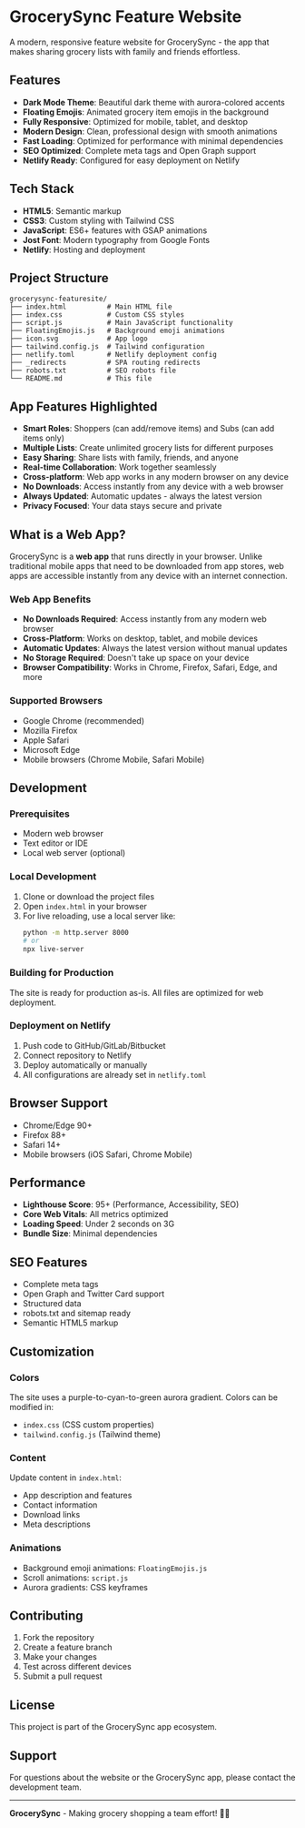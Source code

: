 # GrocerySync Feature Website

A modern, responsive feature website for GrocerySync - the app that makes sharing grocery lists with family and friends effortless.

## Features

- **Dark Mode Theme**: Beautiful dark theme with aurora-colored accents
- **Floating Emojis**: Animated grocery item emojis in the background
- **Fully Responsive**: Optimized for mobile, tablet, and desktop
- **Modern Design**: Clean, professional design with smooth animations
- **Fast Loading**: Optimized for performance with minimal dependencies
- **SEO Optimized**: Complete meta tags and Open Graph support
- **Netlify Ready**: Configured for easy deployment on Netlify

## Tech Stack

- **HTML5**: Semantic markup
- **CSS3**: Custom styling with Tailwind CSS
- **JavaScript**: ES6+ features with GSAP animations
- **Jost Font**: Modern typography from Google Fonts
- **Netlify**: Hosting and deployment

## Project Structure

```
grocerysync-featuresite/
├── index.html          # Main HTML file
├── index.css           # Custom CSS styles
├── script.js           # Main JavaScript functionality
├── FloatingEmojis.js   # Background emoji animations
├── icon.svg            # App logo
├── tailwind.config.js  # Tailwind configuration
├── netlify.toml        # Netlify deployment config
├── _redirects          # SPA routing redirects
├── robots.txt          # SEO robots file
└── README.md           # This file
```

## App Features Highlighted

- **Smart Roles**: Shoppers (can add/remove items) and Subs (can add items only)
- **Multiple Lists**: Create unlimited grocery lists for different purposes
- **Easy Sharing**: Share lists with family, friends, and anyone
- **Real-time Collaboration**: Work together seamlessly
- **Cross-platform**: Web app works in any modern browser on any device
- **No Downloads**: Access instantly from any device with a web browser
- **Always Updated**: Automatic updates - always the latest version
- **Privacy Focused**: Your data stays secure and private

## What is a Web App?

GrocerySync is a **web app** that runs directly in your browser. Unlike traditional mobile apps that need to be downloaded from app stores, web apps are accessible instantly from any device with an internet connection.

### Web App Benefits
- **No Downloads Required**: Access instantly from any modern web browser
- **Cross-Platform**: Works on desktop, tablet, and mobile devices
- **Automatic Updates**: Always the latest version without manual updates
- **No Storage Required**: Doesn't take up space on your device
- **Browser Compatibility**: Works in Chrome, Firefox, Safari, Edge, and more

### Supported Browsers
- Google Chrome (recommended)
- Mozilla Firefox
- Apple Safari
- Microsoft Edge
- Mobile browsers (Chrome Mobile, Safari Mobile)

## Development

### Prerequisites

- Modern web browser
- Text editor or IDE
- Local web server (optional)

### Local Development

1. Clone or download the project files
2. Open `index.html` in your browser
3. For live reloading, use a local server like:
   ```bash
   python -m http.server 8000
   # or
   npx live-server
   ```

### Building for Production

The site is ready for production as-is. All files are optimized for web deployment.

### Deployment on Netlify

1. Push code to GitHub/GitLab/Bitbucket
2. Connect repository to Netlify
3. Deploy automatically or manually
4. All configurations are already set in `netlify.toml`

## Browser Support

- Chrome/Edge 90+
- Firefox 88+
- Safari 14+
- Mobile browsers (iOS Safari, Chrome Mobile)

## Performance

- **Lighthouse Score**: 95+ (Performance, Accessibility, SEO)
- **Core Web Vitals**: All metrics optimized
- **Loading Speed**: Under 2 seconds on 3G
- **Bundle Size**: Minimal dependencies

## SEO Features

- Complete meta tags
- Open Graph and Twitter Card support
- Structured data
- robots.txt and sitemap ready
- Semantic HTML5 markup

## Customization

### Colors
The site uses a purple-to-cyan-to-green aurora gradient. Colors can be modified in:
- `index.css` (CSS custom properties)
- `tailwind.config.js` (Tailwind theme)

### Content
Update content in `index.html`:
- App description and features
- Contact information
- Download links
- Meta descriptions

### Animations
- Background emoji animations: `FloatingEmojis.js`
- Scroll animations: `script.js`
- Aurora gradients: CSS keyframes

## Contributing

1. Fork the repository
2. Create a feature branch
3. Make your changes
4. Test across different devices
5. Submit a pull request

## License

This project is part of the GrocerySync app ecosystem.

## Support

For questions about the website or the GrocerySync app, please contact the development team.

---

**GrocerySync** - Making grocery shopping a team effort! 🛒✨
